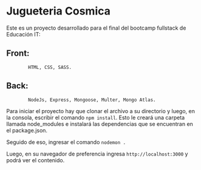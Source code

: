 # Jugueteria Cosmica

Este es un proyecto desarrollado para el final del bootcamp fullstack de Educación IT:
## Front:
            HTML, CSS, SASS.
## Back: 
            NodeJs, Express, Mongoose, Multer, Mongo Atlas.
            
Para iniciar el proyecto hay que clonar el archivo a su directorio y luego, en la consola, escribir el comando `npm install`. Esto le creará una carpeta llamada node_modules 
e instalará las dependencias que se encuentran en el package.json.

Seguido de eso, ingresar el comando `nodemon .`

Luego, en su navegador de preferencia ingresa  `http://localhost:3000` y podrá ver el contenido.





